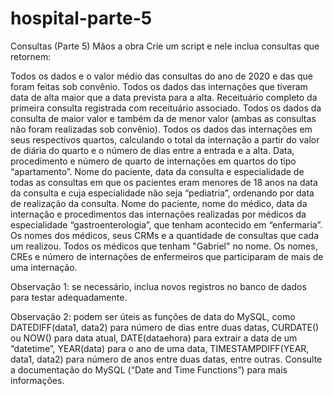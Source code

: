 # hospital-parte-5
Consultas (Parte 5)
Mãos a obra Crie um script e nele inclua consultas que retornem:

Todos os dados e o valor médio das consultas do ano de 2020 e das que foram feitas sob convênio. Todos os dados das internações que tiveram data de alta maior que a data prevista para a alta. Receituário completo da primeira consulta registrada com receituário associado. Todos os dados da consulta de maior valor e também da de menor valor (ambas as consultas não foram realizadas sob convênio). Todos os dados das internações em seus respectivos quartos, calculando o total da internação a partir do valor de diária do quarto e o número de dias entre a entrada e a alta. Data, procedimento e número de quarto de internações em quartos do tipo “apartamento”. Nome do paciente, data da consulta e especialidade de todas as consultas em que os pacientes eram menores de 18 anos na data da consulta e cuja especialidade não seja “pediatria”, ordenando por data de realização da consulta. Nome do paciente, nome do médico, data da internação e procedimentos das internações realizadas por médicos da especialidade “gastroenterologia”, que tenham acontecido em “enfermaria”. Os nomes dos médicos, seus CRMs e a quantidade de consultas que cada um realizou. Todos os médicos que tenham "Gabriel" no nome. Os nomes, CREs e número de internações de enfermeiros que participaram de mais de uma internação.

Observação 1: se necessário, inclua novos registros no banco de dados para testar adequadamente.

Observação 2: podem ser úteis as funções de data do MySQL, como DATEDIFF(data1, data2) para número de dias entre duas datas, CURDATE() ou NOW() para data atual, DATE(dataehora) para extrair a data de um “datetime”, YEAR(data) para o ano de uma data, TIMESTAMPDIFF(YEAR, data1, data2) para número de anos entre duas datas, entre outras. Consulte a documentação do MySQL (“Date and Time Functions”) para mais informações.
